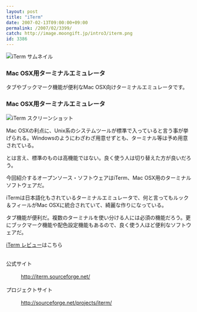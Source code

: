 ```yaml
---
layout: post
title: "iTerm"
date: 2007-02-13T09:00:00+09:00
permalink: /2007/02/3399/
catch: http://image.moongift.jp/intro3/iterm.png
id: 3386
---
```

 ![iTerm サムネイル](http://image.moongift.jp/intro3/iterm.t.png "iTerm サムネイル")
  

### Mac OSX用ターミナルエミュレータ
  
タブやブックマーク機能が便利なMac OSX向けターミナルエミュレータです。  
<!--more-->  

### Mac OSX用ターミナルエミュレータ
  

![iTerm スクリーンショット](http://image.moongift.jp/intro3/iterm.png "iTerm スクリーンショット")

  

Mac OSXの利点に、Unix系のシステムツールが標準で入っていると言う事が挙げられる。Windowsのようにわざわざ用意せずとも、ターミナル等は予め用意されている。

  

とは言え、標準のものは高機能ではない。良く使う人は切り替えた方が良いだろう。

  

今回紹介するオープンソース・ソフトウェアはiTerm、Mac OSX用のターミナルソフトウェアだ。

  

iTermは日本語化もされているターミナルエミュレータで、何と言ってもルック＆フィールがMac OSXに統合されていて、綺麗な作りになっている。

  

タブ機能が便利だ。複数のターミナルを使い分ける人には必須の機能だろう。更にブックマーク機能や配色設定機能もあるので、良く使う人ほど便利なソフトウェアだ。

  

[iTerm レビュー](http://oss.moongift.jp/review/i-3406.html)はこちら

  
<dl>
<br><dt>公式サイト</dt>
<br><dd><a href="http://iterm.sourceforge.net/" target="_blank">http://iterm.sourceforge.net/</a></dd>
<br><dt>プロジェクトサイト</dt>
<br><dd><a href="http://sourceforge.net/projects/iterm/" target="_blank">http://sourceforge.net/projects/iterm/</a></dd>
<br>
</dl>